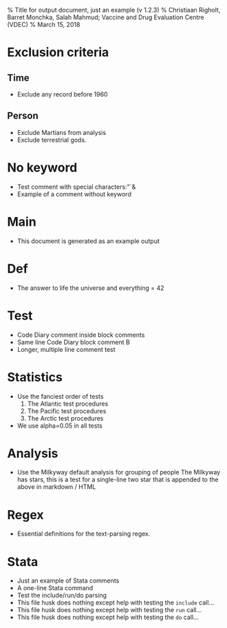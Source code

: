 % Title for output document, just an example (v 1.2.3)
% Christiaan Righolt, Barret Monchka, Salah Mahmud; Vaccine and Drug Evaluation Centre (VDEC)
% March 15, 2018

# Exclusion criteria

## Time
* Exclude any record before 1960

## Person
* Exclude Martians from analysis
* Exclude terrestrial gods.

# No keyword
* Test comment with special characters:"`&
* Example of a comment without keyword

# Main
* This document is generated as an example output

# Def
* The answer to life the universe and everything = 42

# Test
* Code Diary comment inside block comments
* Same line Code Diary block comment B
* Longer, multiple line comment test

# Statistics
* Use the fanciest order of tests
  1. The Atlantic test procedures
  2. The Pacific test procedures
  3. The Arctic test procedures
* We use alpha=0.05 in all tests

# Analysis
* Use the Milkyway default analysis for grouping of people
  The Milkyway has stars, this is a test for a single-line two star that is appended to the above in markdown / HTML

# Regex
* Essential definitions for the text-parsing regex.

# Stata
* Just an example of Stata comments
* A one-line Stata command
* Test the include/run/do parsing
* This file husk does nothing except help with testing the `include` call...
* This file husk does nothing except help with testing the `run` call...
* This file husk does nothing except help with testing the `do` call...


